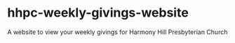 # hhpc-weekly-givings-website
A website to view your weekly givings for Harmony Hill Presbyterian Church
